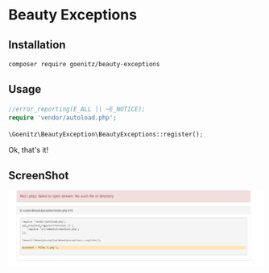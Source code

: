 Beauty Exceptions
=============

Installation
-------

```bash
composer require goenitz/beauty-exceptions
```
Usage
----------

```php
//error_reporting(E_ALL || ~E_NOTICE);
require 'vendor/autoload.php';

\Goenitz\BeautyException\BeautyExceptions::register();
```

Ok, that's it!

ScreenShot
-------------

![ScreenShot](https://raw.githubusercontent.com/tianyirenjian/static/master/beauty-exceptions.jpg)
